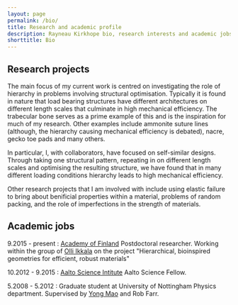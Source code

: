 ```yaml
---
layout: page
permalink: /bio/
title: Research and academic profile
description: Rayneau Kirkhope bio, research interests and academic jobs
shorttitle: Bio 
---
```


## Research projects
The main focus of my current work is centred on investigating the role of hierarchy in problems involving structural optimisation. Typically it is found in nature that load bearing structures have different architectures on different length scales that culminate in high mechanical efficiency. The trabecular bone serves as a prime example of this and is the inspiration for much of my research. Other examples include ammonite suture lines (although, the hierarchy causing mechanical efficiency is debated), nacre, gecko toe pads and many others. 

In particular, I, with collaborators, have focused on self-similar designs. Through taking one structural pattern, repeating in on different length scales and optimising the resulting structure, we have found that in many different loading conditions hierarchy leads to high mechanical efficiency. 

Other research projects that I am involved with include using elastic failure to bring about benificial properties within a material, problems of random packing, and the role of imperfections in the strength of materials. 

## Academic jobs

9.2015 - present
: [Academy of Finland][aka] Postdoctoral researcher. Working within the group of [Olli Ikkala][olli] on the project "Hierarchical, bioinspired geometries for efficient, robust materials"

10.2012 - 9.2015 
: [Aalto Science Intitute][asci] Aalto Science Fellow. 

5.2008 - 5.2012
: Graduate student at University of Nottingham Physics department. Supervised by [Yong Mao][yong] and Rob Farr. 


[aka]: http://aka.fi/en
[asci]: http://asci.aalto.fi/
[olli]:http://physics.aalto.fi/groups/molmat/
[yong]:https://www.nottingham.ac.uk/physics/people/yong.mao